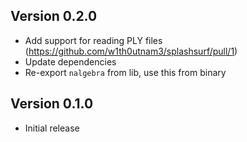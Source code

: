 ## Version 0.2.0

 - Add support for reading PLY files (https://github.com/w1th0utnam3/splashsurf/pull/1)
 - Update dependencies
 - Re-export `nalgebra` from lib, use this from binary

## Version 0.1.0

 - Initial release